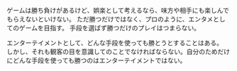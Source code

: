 ゲームは勝ち負けがあるけど、娯楽として考えるなら、味方や相手にも楽しんでもらえないといけない。
ただ勝つだけではなく、プロのように、エンタメとしてのゲームを目指す。
手段を選ばず勝つだけのプレイはつまらない。

エンターテイメントとして、どんな手段を使っても勝とうとすることはある。
しかし、それも観客の目を意識してのことでなければならない。自分のためだけにどんな手段を使っても勝つのはエンターテイメントではない。

